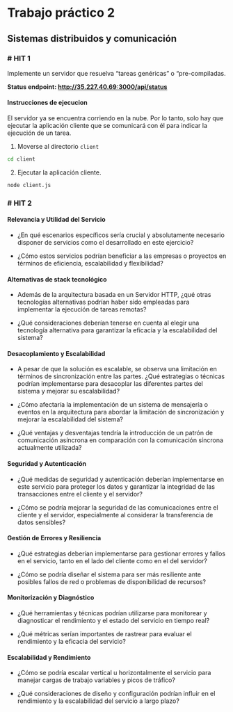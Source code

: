 # Trabajo práctico 2

## Sistemas distribuidos y comunicación

### # HIT 1

Implemente un servidor que resuelva “tareas genéricas” o “pre-compiladas.

**Status endpoint: http://35.227.40.69:3000/api/status**

#### Instrucciones de ejecucion

El servidor ya se encuentra corriendo en la nube. Por lo tanto, solo hay que ejecutar la aplicación cliente que se comunicará con él para indicar la ejecución
de un tarea.

1. Moverse al directorio `client`

```bash
cd client
```

2. Ejecutar la aplicación cliente.

```bash
node client.js
```

### # HIT 2

#### Relevancia y Utilidad del Servicio
- ¿En qué escenarios específicos sería crucial y absolutamente necesario disponer de servicios como el desarrollado en este ejercicio?
  
- ¿Cómo estos servicios podrían beneficiar a las empresas o proyectos en términos de eficiencia, escalabilidad y flexibilidad?

#### Alternativas de stack tecnológico
- Además de la arquitectura basada en un Servidor HTTP, ¿qué otras tecnologías alternativas podrían haber sido empleadas para implementar la ejecución de tareas remotas?
  
- ¿Qué consideraciones deberían tenerse en cuenta al elegir una tecnología alternativa para garantizar la eficacia y la escalabilidad del sistema?

#### Desacoplamiento y Escalabilidad
- A pesar de que la solución es escalable, se observa una limitación en términos de sincronización entre las partes. ¿Qué estrategias o técnicas podrían implementarse para desacoplar las diferentes partes del sistema y mejorar su escalabilidad?
  
- ¿Cómo afectaría la implementación de un sistema de mensajería o eventos en la arquitectura para abordar la limitación de sincronización y mejorar la escalabilidad del sistema?
  
- ¿Qué ventajas y desventajas tendría la introducción de un patrón de comunicación asíncrona en comparación con la comunicación síncrona actualmente utilizada?

#### Seguridad y Autenticación
- ¿Qué medidas de seguridad y autenticación deberían implementarse en este servicio para proteger los datos y garantizar la integridad de las transacciones entre el cliente y el servidor?
  
- ¿Cómo se podría mejorar la seguridad de las comunicaciones entre el cliente y el servidor, especialmente al considerar la transferencia de datos sensibles?

#### Gestión de Errores y Resiliencia
- ¿Qué estrategias deberían implementarse para gestionar errores y fallos en el servicio, tanto en el lado del cliente como en el del servidor?
  
- ¿Cómo se podría diseñar el sistema para ser más resiliente ante posibles fallos de red o problemas de disponibilidad de recursos?

#### Monitorización y Diagnóstico
- ¿Qué herramientas y técnicas podrían utilizarse para monitorear y diagnosticar el rendimiento y el estado del servicio en tiempo real?
  
- ¿Qué métricas serían importantes de rastrear para evaluar el rendimiento y la eficacia del servicio?

#### Escalabilidad y Rendimiento
- ¿Cómo se podría escalar vertical u horizontalmente el servicio para manejar cargas de trabajo variables y picos de tráfico?
  
- ¿Qué consideraciones de diseño y configuración podrían influir en el rendimiento y la escalabilidad del servicio a largo plazo?
